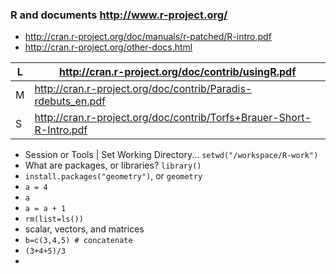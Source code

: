 ### R and documents http://www.r-project.org/

* http://cran.r-project.org/doc/manuals/r-patched/R-intro.pdf
* http://cran.r-project.org/other-docs.html

| L | http://cran.r-project.org/doc/contrib/usingR.pdf |
--- | ---
| M | http://cran.r-project.org/doc/contrib/Paradis-rdebuts_en.pdf |
| S | http://cran.r-project.org/doc/contrib/Torfs+Brauer-Short-R-Intro.pdf |

* Session or Tools | Set Working Directory... `setwd("/workspace/R-work")`  
* What are packages, or libraries? `library()`  
* `install.packages("geometry")`, or `geometry`  
* `a = 4`  
* `a`  
* `a = a + 1`  
* `rm(list=ls())`  
* scalar, vectors, and matrices  
* `b=c(3,4,5) # concatenate`  
* `(3+4+5)/3`  
* 